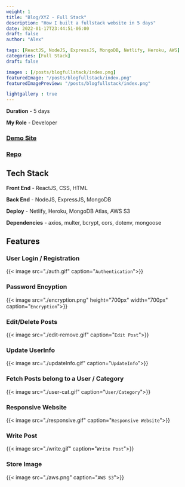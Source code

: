 ```yaml
---
weight: 1
title: "Blog/XYZ - Full Stack"
description: "How I built a fullstack website in 5 days"
date: 2022-01-17T23:44:51-06:00
draft: false 
author: "Alex"

tags: [ReactJS, NodeJS, ExpressJS, MongoDB, Netlify, Heroku, AWS]
categories: [Full Stack]
draft: false 

images : [/posts/blogfullstack/index.png]
featuredImage: "/posts/blogfullstack/index.png"
featuredImagePreview: "/posts/blogfullstack/index.png"

lightgallery : true
---
```


<!--more-->

**Duration** - 5 days

**My Role** - Developer

### [Demo Site](https://blogfullstack.netlify.app/)
### [Repo](https://github.com/zengjilie/blog-fullstack)

## Tech Stack

**Front End** - ReactJS, CSS, HTML

**Back End** - NodeJS, ExpressJS, MongoDB

**Deploy** - Netlify, Heroku, MongoDB Atlas, AWS S3 

**Dependencies** - axios, multer, bcrypt, cors, dotenv, mongoose

<!-- ## Challenges -->
<!-- * Design APIs, manage different routers and endpoints using Express.
* Design database schemas, building a server that connects to MongoDB Atlas.
* Avoid minor mistakes like typos.
* Add mini-interactions to frontend.
* Upload files inside a form, use multer to store files inside diskstorage.
* Use web local Storage to store user info.
* Fix bugs when connecting mongoDB Atlas with Heroku.
* Learn how to use AWS s3 to store image files, cause Heroku doesn't allow store files. -->

## Features
### User Login / Registration
{{< image src="./auth.gif" caption="`Authentication`">}}

### Password Encyption
{{< image src="./encryption.png" height="700px" width="700px" caption="`Encryption`">}}

### Edit/Delete Posts
{{< image src="./edit-remove.gif" caption="`Edit Post`">}}

### Update UserInfo
{{< image src="./updateInfo.gif" caption="`UpdateInfo`">}}

### Fetch Posts belong to a User / Category
{{< image src="./user-cat.gif" caption="`User/Category`">}}

### Responsive Website
{{< image src="./responsive.gif" caption="`Responsive Website`">}}

### Write Post
{{< image src="./write.gif" caption="`Write Post`">}}

### Store Image
{{< image src="./aws.png" caption="`AWS S3`">}}


<!-- ## Takeaways
* When developing, set MongoDB **Network Access** to your IP address, when deploying, set it to **anywhere** or your server IP address.
* I probably should develop the backend first, then the frontend. Hard coding the frontend wasted a lot of time. 
* Always draw out the structure of products first before starting to develop it. 
* Encrypt sensitive information is very important, I used **bcrypt** this time, next time use JWT.
* While waiting for data fetch, frontend should display a **pending status** to indicate the time.
* More familiar with **HTTP** status code.
* Learned how to deploy projects to **Heroku**.
* Learned how **AWS** S3, IAM works. -->